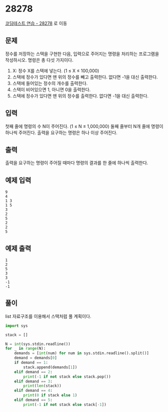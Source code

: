 # 28278

[코딩테스트 연습 - 28278][1] 로 이동

## 문제

정수를 저장하는 스택을 구현한 다음, 입력으로 주어지는 명령을 처리하는 프로그램을 작성하시오.
명령은 총 다섯 가지이다.

1. X: 정수 X를 스택에 넣는다. (1 ≤ X ≤ 100,000)
2. 스택에 정수가 있다면 맨 위의 정수를 빼고 출력한다. 없다면 -1을 대신 출력한다.
3. 스택에 들어있는 정수의 개수를 출력한다.
4. 스택이 비어있으면 1, 아니면 0을 출력한다.
5. 스택에 정수가 있다면 맨 위의 정수를 출력한다. 없다면 -1을 대신 출력한다.

## 입력

첫째 줄에 명령의 수 N이 주어진다. (1 ≤ N ≤ 1,000,000)
둘째 줄부터 N개 줄에 명령이 하나씩 주어진다.
출력을 요구하는 명령은 하나 이상 주어진다.

## 출력

출력을 요구하는 명령이 주어질 때마다 명령의 결과를 한 줄에 하나씩 출력한다.

## 예제 입력

```
9
4
1 3
1 5
3
2
5
2
2
5

```

## 예제 출력

```
1
2
5
3
3
-1
-1

```

## 풀이

list 자료구조를 이용해서 스택처럼 풀 계획이다.

```python
import sys

stack = []

N = int(sys.stdin.readline())
for _ in range(N):
    demands = [int(num) for num in sys.stdin.readline().split()]
    demand = demands[0]
    if demand == 1:
        stack.append(demands[1])
    elif demand == 2:
        print(-1 if not stack else stack.pop())
    elif demand == 3:
        print(len(stack))
    elif demand == 4:
        print(0 if stack else 1)
    elif demand == 5:
        print(-1 if not stack else stack[-1])

```

[1]: https://www.acmicpc.net/problem/28278
